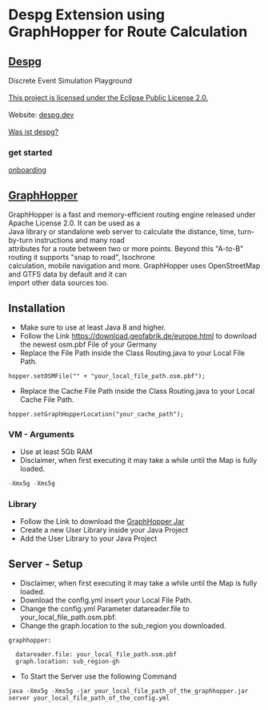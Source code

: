 # Despg Extension using GraphHopper for Route Calculation

## [Despg](https://gitlab.com/lobequadrat/despg)
Discrete Event Simulation Playground<br>
<br>
[This project is licensed under the Eclipse Public License 2.0.](https://gitlab.com/lobequadrat/despg/-/blob/main/LICENSE)<br>
<br>
Website: [despg.dev](https://despg.dev)<br>
<br>
[Was ist despg?](https://despg.dev/was-ist-despg/)

### get started
[onboarding](https://despg.dev/erste-schritte/)

## [GraphHopper](https://github.com/graphhopper/graphhopper)
GraphHopper is a fast and memory-efficient routing engine released under Apache License 2.0. It can be used as a <br>
Java library or standalone web server to calculate the distance, time, turn-by-turn instructions and many road <br> 
attributes for a route between two or more points. Beyond this "A-to-B" routing it supports "snap to road", Isochrone <br>
calculation, mobile navigation and more. GraphHopper uses OpenStreetMap and GTFS data by default and it can <br>
import other data sources too.

## Installation
- Make sure to use at least Java 8 and higher.
- Follow the Link https://download.geofabrik.de/europe.html to download the newest osm.pbf File of your Germany<br>
- Replace the File Path inside the Class Routing.java to your Local File Path.
````
hopper.setOSMFile("" + "your_local_file_path.osm.pbf");
````
- Replace the Cache File Path inside the Class Routing.java to your Local Cache File Path.
```
hopper.setGraphHopperLocation("your_cache_path");
```
 
### VM - Arguments
- Use at least 5Gb RAM
- Disclaimer, when first executing it may take a while until the Map is fully loaded.
```java
-Xmx5g -Xms5g
```

### Library
- Follow the Link to download the [GraphHopper Jar](https://github.com/graphhopper/graphhopper/releases/download/6.0/graphhopper-web-6.0.jar) 
- Create a new User Library inside your Java Project
- Add the User Library to your Java Project


## Server - Setup
- Disclaimer, when first executing it may take a while until the Map is fully loaded.
- Download the config.yml insert your Local File Path.
- Change the config.yml Parameter datareader.file to your_local_file_path.osm.pbf.
- Change the graph.location to the sub_region you downloaded.
```
graphhopper:
 
  datareader.file: your_local_file_path.osm.pbf
  graph.location: sub_region-gh
```
- To Start the Server use the following Command
```
java -Xmx5g -Xms5g -jar your_local_file_path_of_the_graphhopper.jar server your_local_file_path_of_the_config.yml
```
